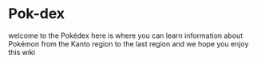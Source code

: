 # Pok-dex
welcome to the Pokédex here is where you can learn information about Pokémon from the Kanto region to the last region and we hope you enjoy this wiki
